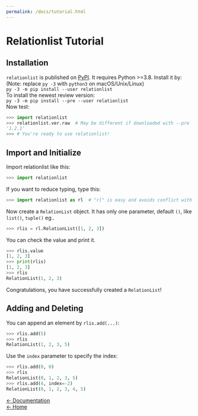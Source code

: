 ```yaml
---
permalink: /docs/tutorial.html
---
```

# Relationlist Tutorial
  
## <a id="install">Installation</a>
``relationlist`` is published on [PyPI](https://pypi.org/project/relationlist/). It requires Python >=3.8. Install it by:   
(Note: replace ``py -3`` with ``python3`` on macOS/Unix/Linux)  
``py -3 -m pip install --user relationlist``  
To install the newest review version:  
``py -3 -m pip install --pre --user relationlist``  
Now test:
```python
>>> import relationlist
>>> relationlist.ver.raw  # May be different if downloaded with --pre
'1.2.1'
>>> # You're ready to use relationlist!
```
## <a id="impinit">Import and Initialize</a>
Import relationlist like this:
```python
>>> import relationlist
```
If you want to reduce typing, type this:
```python
>>> import relationlist as rl  # "rl" is easy and avoids conflict with "import random as r"
```
Now create a ``RelationList`` object. It has only one parameter, default ``()``, like ``list()``, ``tuple()`` eg..
```python
>>> rlis = rl.RelationList([1, 2, 3])
```
You can check the value and print it.
```python
>>> rlis.value
[1, 2, 3]
>>> print(rlis)
[1, 2, 3]
>>> rlis
RelationList(1, 2, 3)
```
Congratulations, you have successfully created a ``RelationList``!
## <a id="adddelete">Adding and Deleting</a>
You can append an element by ``rlis.add(...)``:
```python
>>> rlis.add(5)
>>> rlis
RelationList(1, 2, 3, 5)
```
Use the ``index`` parameter to specify the index:
```python
>>> rlis.add(0, 0)
>>> rlis
RelationList(0, 1, 2, 3, 5)
>>> rlis.add(4, index=-2)
RelationList(0, 1, 2, 3, 4, 5)
```
  
<!--[&emsp;&nbsp;API Reference →](apiref.html)  -->
[← Documentation](index.html)  
[← Home](/)
